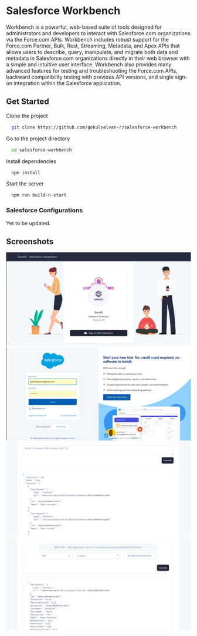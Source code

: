 
# Salesforce Workbench

Workbench is a powerful, web-based suite of tools designed for administrators and developers to interact with Salesforce.com organizations via the Force.com APIs. Workbench includes robust support for the Force.com Partner, Bulk, Rest, Streaming, Metadata, and Apex APIs that allows users to describe, query, manipulate, and migrate both data and metadata in Salesforce.com organizations directly in their web browser with a simple and intuitive user interface. Workbench also provides many advanced features for testing and troubleshooting the Force.com APIs, backward compatibility testing with previous API versions, and single sign-on integration within the Salesforce application.


## Get Started

Clone the project

```bash
  git clone https://github.com/gokulselvan-r/salesforce-workbench
```

Go to the project directory

```bash
  cd salesforce-workbench
```

Install dependencies

```bash
  npm install
```

Start the server

```bash
  npm run build-n-start
```

### Salesforce Configurations

Yet to be updated.


## Screenshots

![Login](/public/images/screenshots/Login.png)
![Saleforce Login](/public/images/screenshots/SFLogin.png)
![SOQL](/public/images/screenshots/SOQLAfter.png)
![REST](/public/images/screenshots/REST.png)

